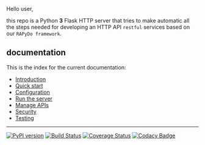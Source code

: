 Hello user,

this repo is a Python **3** Flask HTTP server that tries to make automatic all the steps needed for developing an HTTP API `restful` services based on our `RAPyDo framework`.

## documentation ##

This is the index for the current documentation:

*   [Introduction](docs/introduction.md)
*   [Quick start](docs/quickstart.md)
*   [Configuration](docs/conf.md)
*   [Run the server](docs/run.md)
*   [Manage APIs](docs/manage.md)
*   [Security](docs/security.md)
*   [Testing](docs/test.md)

---

[![PyPI version](https://badge.fury.io/py/rapydo-http.svg)](https://badge.fury.io/py/rapydo-http) [![Build Status](https://travis-ci.org/rapydo/http-api.svg?branch=master)](https://travis-ci.org/rapydo/http-api) [![Coverage Status](https://coveralls.io/repos/github/rapydo/http-api/badge.svg?branch=master)](https://coveralls.io/github/rapydo/http-api?branch=master) [![Codacy Badge](https://api.codacy.com/project/badge/Grade/00cb49bbc1054098bba712231ebcefee)](https://app.codacy.com/app/rapydo/http-api?utm_source=github.com&utm_medium=referral&utm_content=rapydo/http-api&utm_campaign=Badge_Grade_Dashboard)
